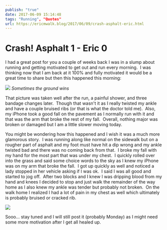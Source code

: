 ```yaml
---
publish: "true"
date: 2017-06-09 15:14:48
tags: "Running", "Quotes"
url: https://ericmwalk.blog/2017/06/09/crash-asphalt-eric.html
---
```


# Crash! Asphalt 1 - Eric 0

I had a great post for you a couple of weeks back I was in a slump about running and getting motivated to get out and run every morning.  I was thinking now that I am back at it 100% and fully motivated it would be a great time to share but then this happened this morning:

![](https://ericmwalk.blog/uploads/2022/6113485441.jpg)
*Sometimes the ground wins*

That picture was taken well after the run, a painful shower, and three bandage changes later.  Though that wasn't it as I really twisted my ankle and have a couple bruised ribs (or that is what the doctor told me).  Also, my iPhone took a good fall on the pavement as I normally run with it and that was the arm that broke the rest of my fall.  Overall, nothing major was broken or damaged but I am a little slower moving today.

You might be wondering how this happened and I wish it was a much more glamorous story.  I was running along like normal on the sidewalk but on a rougher part of asphalt and my foot must have hit a dip wrong and my ankle twisted bad and there was no coming back from that.  I broke my fall with my hand for the most part that was under my chest.  I quickly rolled over into the grass and said some choice words to the sky as I knew my iPhone was on my arm that broke the fall.  I got up quickly as well and noticed a lady stopped in her vehicle asking if I was ok.  I said I was all good and started to jog off.  After two blocks and I knew I was dripping blood from my hand and knees I decided to stop and just walk the remainder of the way home as I also knew my ankle was tender but probably not broken.  On the walk home I realized I had a lot of pain in my chest as well which ultimately is probably bruised or cracked rib.

![](https://ericmwalk.blog/uploads/2022/4ab7fa5fc5.jpg)

Sooo... stay tuned and I will still post it (probably Monday) as I might need some more motivation after I get all healed up.
